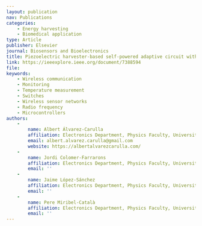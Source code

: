 ```yaml
---
layout: publication
nav: Publications
categories:
    - Energy harvesting
    - Biomedical application
type: Article
publisher: Elsevier
journal: Biosensors and Bioelectronics
title: Piezoelectric harvester-based self-powered adaptive circuit with wireless data transmission capability for structural health monitoring
link: https://ieeexplore.ieee.org/document/7388594
file: 
keywords:
    - Wireless communication
    - Monitoring
    - Temperature measurement
    - Switches
    - Wireless sensor networks
    - Radio frequency
    - Microcontrollers
authors:
    -
        name: Albert Álvarez-Carulla
        affiliation: Electronics Department, Physics Faculty, University of Barcelona, Discrete-2-Integrated Electronics (D2In), Spain
        email: albert.alvarez.carulla@gmail.com
        website: https://albertalvarezcarulla.com/
    -
        name: Jordi Colomer-Farrarons
        affiliation: Electronics Department, Physics Faculty, University of Barcelona, Discrete-2-Integrated Electronics (D2In), Spain
        email: ''
    -
        name: Jaime López-Sánchez
        affiliation: Electronics Department, Physics Faculty, University of Barcelona, Discrete-2-Integrated Electronics (D2In), Spain
        email: ''
    -
        name: Pere Miribel-Català
        affiliation: Electronics Department, Physics Faculty, University of Barcelona, Discrete-2-Integrated Electronics (D2In), Spain
        email: ''
---
```

